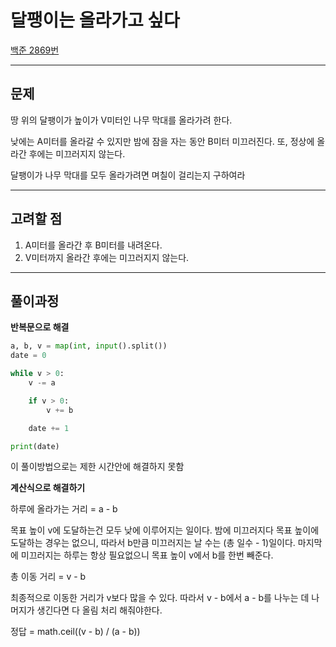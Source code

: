 # 달팽이는 올라가고 싶다

[백준 2869번](https://www.acmicpc.net/problem/2869)

***

## 문제

땅 위의 달팽이가 높이가 V미터인 나무 막대를 올라가려 한다.

낮에는 A미터를 올라갈 수 있지만 밤에 잠을 자는 동안 B미터 미끄러진다. 또, 정상에 올라간 후에는 미끄러지지 않는다.

달팽이가 나무 막대를 모두 올라가려면 며칠이 걸리는지 구하여라

***

## 고려할 점

1. A미터를 올라간 후 B미터를 내려온다.
2. V미터까지 올라간 후에는 미끄러지지 않는다.

***

## 풀이과정

**반복문으로 해결**

```python
a, b, v = map(int, input().split())
date = 0

while v > 0:
    v -= a

    if v > 0:
        v += b

    date += 1

print(date)
```

이 풀이방법으로는 제한 시간안에 해결하지 못함

**계산식으로 해결하기**

하루에 올라가는 거리 = a - b

목표 높이 v에 도달하는건 모두 낮에 이루어지는 일이다. 밤에 미끄러지다 목표 높이에 도달하는 경우는 없으니, 따라서 b만큼 미끄러지는 날 수는 (총 일수 - 1)일이다. 마지막에 미끄러지는 하루는 항상 필요없으니 목표 높이 v에서 b를 한번 빼준다.

총 이동 거리 = v - b

최종적으로 이동한 거리가 v보다 많을 수 있다. 따라서 v - b에서 a - b를 나누는 데 나머지가 생긴다면 다 올림 처리 해줘야한다.

정답 = math.ceil((v - b) / (a - b))
